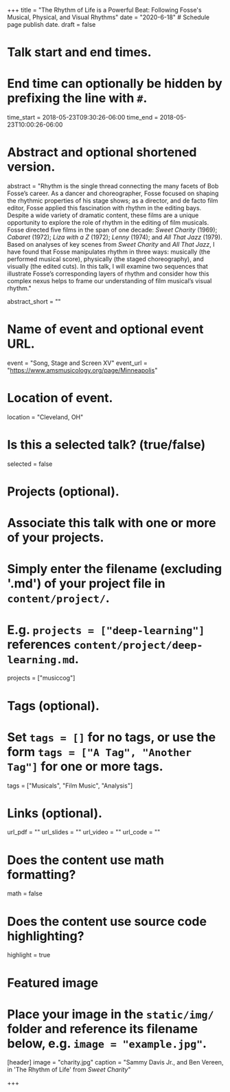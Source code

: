 +++
title = "The Rhythm of Life is a Powerful Beat: Following Fosse's Musical, Physical, and Visual Rhythms"
date = "2020-6-18"  # Schedule page publish date.
draft = false

# Talk start and end times.
#   End time can optionally be hidden by prefixing the line with `#`.
time_start = 2018-05-23T09:30:26-06:00
time_end = 2018-05-23T10:00:26-06:00

# Abstract and optional shortened version.
abstract = "Rhythm is the single thread connecting the many facets of Bob Fosse’s career. As a dancer and choreographer, Fosse focused on shaping the rhythmic properties of his stage shows; as a director, and de facto film editor, Fosse applied this fascination with rhythm in the editing bays. Despite a wide variety of dramatic content, these films are a unique opportunity to explore the role of rhythm in the editing of film musicals. Fosse directed five films in the span of one decade: _Sweet Charity_ (1969); _Cabaret_ (1972); _Liza with a Z_ (1972); _Lenny_ (1974); and _All That Jazz_ (1979). Based on analyses of key scenes from _Sweet Charity_ and _All That Jazz_, I have found that Fosse manipulates rhythm in three ways: musically (the performed musical score), physically (the staged choreography), and visually (the edited cuts). In this talk, I will examine two sequences that illustrate Fosse’s corresponding layers of rhythm and consider how this complex nexus helps to frame our understanding of film musical’s visual rhythm."

abstract_short = ""

# Name of event and optional event URL.
event = "Song, Stage and Screen XV"
event_url = "https://www.amsmusicology.org/page/Minneapolis"

# Location of event.
location = "Cleveland, OH"

# Is this a selected talk? (true/false)
selected = false

# Projects (optional).
#   Associate this talk with one or more of your projects.
#   Simply enter the filename (excluding '.md') of your project file in `content/project/`.
#   E.g. `projects = ["deep-learning"]` references `content/project/deep-learning.md`.
projects = ["musiccog"]

# Tags (optional).
#   Set `tags = []` for no tags, or use the form `tags = ["A Tag", "Another Tag"]` for one or more tags.
tags = ["Musicals", "Film Music", "Analysis"]

# Links (optional).
url_pdf = ""
url_slides = ""
url_video = ""
url_code = ""

# Does the content use math formatting?
math = false

# Does the content use source code highlighting?
highlight = true

# Featured image
# Place your image in the `static/img/` folder and reference its filename below, e.g. `image = "example.jpg"`.
[header]
image = "charity.jpg"
caption = "Sammy Davis Jr., and Ben Vereen, in 'The Rhythm of Life' from _Sweet Charity_"

+++
